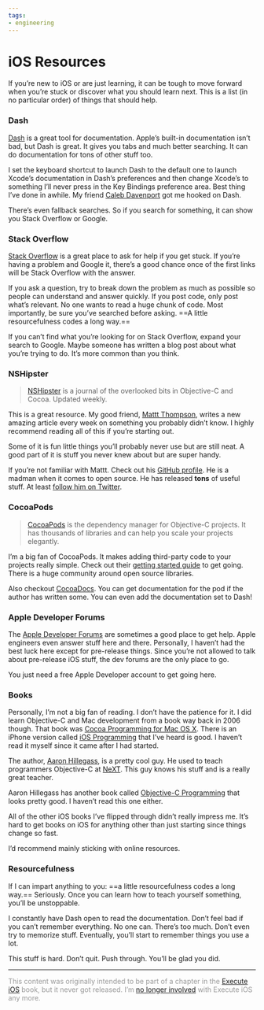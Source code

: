 ```yaml
---
tags:
- engineering
---
```


# iOS Resources

If you’re new to iOS or are just learning, it can be tough to move forward when you’re stuck or discover what you should learn next. This is a list (in no particular order) of things that should help.

### Dash

[Dash](https://itunes.apple.com/app/dash-docs-snippets/id458034879) is a great tool for documentation. Apple’s built-in documentation isn’t bad, but Dash is great. It gives you tabs and much better searching. It can do documentation for tons of other stuff too.

I set the keyboard shortcut to launch Dash to the default one to launch Xcode’s documentation in Dash’s preferences and then change Xcode’s to something I’ll never press in the Key Bindings preference area. Best thing I’ve done in awhile. My friend [Caleb Davenport](http://calebd.me) got me hooked on Dash.

There’s even fallback searches. So if you search for something, it can show you Stack Overflow or Google.

### Stack Overflow

[Stack Overflow](http://stackoverflow.com) is a great place to ask for help if you get stuck. If you’re having a problem and Google it, there’s a good chance once of the first links will be Stack Overflow with the answer.

If you ask a question, try to break down the problem as much as possible so people can understand and answer quickly. If you post code, only post what’s relevant. No one wants to read a huge chunk of code. Most importantly, be sure you’ve searched before asking. ==A little resourcefulness codes a long way.==

If you can’t find what you’re looking for on Stack Overflow, expand your search to Google. Maybe someone has written a blog post about what you’re trying to do. It’s more common than you think.

### NSHipster

> [NSHipster](http://nshipster.com) is a journal of the overlooked bits in Objective-C and Cocoa. Updated weekly.

This is a great resource. My good friend, [Mattt Thompson](http://mattt.me), writes a new amazing article every week on something you probably didn’t know. I highly recommend reading all of this if you’re starting out.

Some of it is fun little things you’ll probably never use but are still neat. A good part of it is stuff you never knew about but are super handy.

If you’re not familiar with Mattt. Check out his [GitHub profile](http://github.com/mattt). He is a madman when it comes to open source. He has released **tons** of useful stuff. At least [follow him on Twitter](https://twitter.com/mattt).

### CocoaPods

> [CocoaPods](http://cocoapods.org) is the dependency manager for Objective-C projects. It has thousands of libraries and can help you scale your projects elegantly.

I’m a big fan of CocoaPods. It makes adding third-party code to your projects really simple. Check out their [getting started guide](http://guides.cocoapods.org/using/getting-started.html) to get going. There is a huge community around open source libraries.

Also checkout [CocoaDocs](http://cocoadocs.org). You can get documentation for the pod if the author has written some. You can even add the documentation set to Dash!

### Apple Developer Forums

The [Apple Developer Forums](http://devforums.apple.com) are sometimes a good place to get help. Apple engineers even answer stuff here and there. Personally, I haven’t had the best luck here except for pre-release things. Since you’re not allowed to talk about pre-release iOS stuff, the dev forums are the only place to go.

You just need a free Apple Developer account to get going here.

### Books

Personally, I’m not a big fan of reading. I don’t have the patience for it. I did learn Objective-C and Mac development from a book way back in 2006 though. That book was [Cocoa Programming for Mac OS X](http://www.amazon.com/Cocoa-Programming-Mac-4th-Edition/dp/0321774086). There is an iPhone version called [iOS Programming](http://www.amazon.com/iOS-Programming-Ranch-Edition-Guides/dp/0321821521) that I’ve heard is good. I haven’t read it myself since it came after I had started.

The author, [Aaron Hillegass](http://en.wikipedia.org/wiki/Aaron_Hillegass), is a pretty cool guy. He used to teach programmers Objective-C at [NeXT](http://en.wikipedia.org/wiki/NeXT). This guy knows his stuff and is a really great teacher.

Aaron Hillegass has another book called [Objective-C Programming](http://www.amazon.com/Objective-C-Programming-Ranch-Edition-Guides/dp/032194206X) that looks pretty good. I haven’t read this one either.

All of the other iOS books I’ve flipped through didn’t really impress me. It’s hard to get books on iOS for anything other than just starting since things change so fast.

I’d recommend mainly sticking with online resources.

### Resourcefulness

If I can impart anything to you: ==a little resourcefulness codes a long way.== Seriously. Once you can learn how to teach yourself something, you’ll be unstoppable.

I constantly have Dash open to read the documentation. Don’t feel bad if you can’t remember everything. No one can. There’s too much. Don’t even try to memorize stuff. Eventually, you’ll start to remember things you use a lot.

This stuff is hard. Don’t quit. Push through. You’ll be glad you did.

---

<span style="color:#999">This content was originally intended to be part of a chapter in the [Execute iOS](http://executeios.com) book, but it never got released. I’m [no longer involved](/parting-ways-with-execute-ios) with Execute iOS any more.</span>
